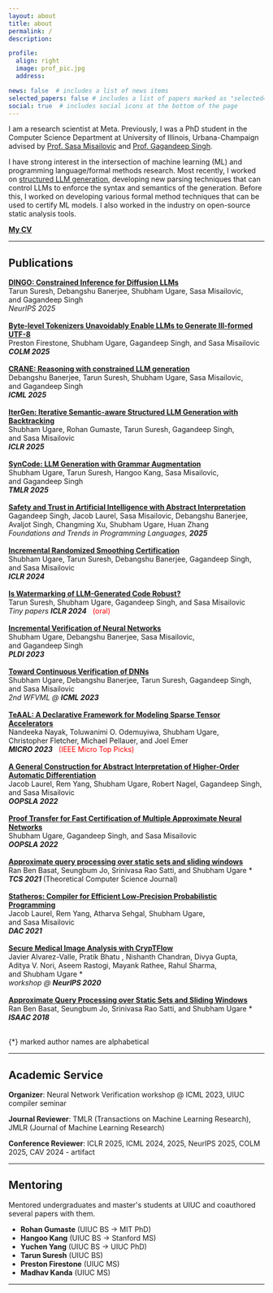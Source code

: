 ```yaml
---
layout: about
title: about
permalink: /
description: 

profile:
  align: right
  image: prof_pic.jpg
  address: 

news: false  # includes a list of news items
selected_papers: false # includes a list of papers marked as "selected={true}"
social: true  # includes social icons at the bottom of the page
---
```


I am a research scientist at Meta. Previously, I was a PhD student in the Computer Science Department at University of Illinois, Urbana-Champaign advised by [Prof. Sasa Misailovic](http://misailo.web.engr.illinois.edu/) and [Prof. Gagandeep Singh](https://ggndpsngh.github.io/). 

I have strong interest in the intersection of machine learning (ML) and programming language/formal methods research. Most recently, I worked on [structured LLM generation](https://structuredllm.com/), developing new parsing techniques that can control LLMs to enforce the syntax and semantics of the generation. Before this, I worked on developing various formal method techniques that can be used to certify ML models. I also worked in the industry on open-source static analysis tools.

<i class="fas fa-file-pdf"></i> [**My CV**](http://shubhamugare.github.io/assets/pdf/resume.pdf)

---

## Publications

<div class="title"><a href="https://arxiv.org/abs/2505.23061"><b>DINGO: Constrained Inference for Diffusion LLMs
</b></a></div>
  <div class="author"> 
    <nobr> Tarun Suresh,</nobr> 
      <nobr> Debangshu Banerjee,</nobr>
            <nobr> Shubham Ugare,</nobr>
             <nobr> Sasa Misailovic,</nobr>
                        <nobr> and Gagandeep Singh</nobr> 
  </div>
  <div class="periodical"> 
  <em>NeurIPS 2025</b></em>
  &nbsp;&nbsp;
  <a href="https://github.com/uiuc-focal-lab/syncode" title="[code]">
            <i class="fab fa-github" style="font-size: 24px;"></i> 
  </a>
  </div>
<br/>

<div class="title"><a href="https://openreview.net/pdf?id=j2hH02UVch"><b>Byte-level Tokenizers Unavoidably Enable LLMs to Generate Ill-formed UTF-8
</b></a></div>
  <div class="author"> 
      <nobr> Preston Firestone,</nobr>
            <nobr> Shubham Ugare,</nobr>
             <nobr> Gagandeep Singh,</nobr>
                        <nobr> and Sasa Misailovic</nobr> 
  </div>
  <div class="periodical"> 
  <em><b>COLM 2025</b></em>
  </div>
<br/>


<div class="title"><a href="https://arxiv.org/abs/2502.09061"><b>CRANE: Reasoning with constrained LLM generation
</b></a></div>
  <div class="author"> 
      <nobr> Debangshu Banerjee,</nobr>
      <nobr> Tarun Suresh,</nobr>       
            <nobr> Shubham Ugare,</nobr>
             <nobr> Sasa Misailovic,</nobr>
                        <nobr> and Gagandeep Singh</nobr> 

  </div>
  <div class="periodical"> 
  <em><b>ICML 2025</b></em>
  &nbsp;&nbsp;
  <a href="https://github.com/uiuc-focal-lab/CRANE" title="[code]">
            <i class="fab fa-github" style="font-size: 24px;"></i> 
  </a>
  </div>
<br/>

<div class="title"><a href="https://arxiv.org/abs/2410.07295"><b>IterGen: Iterative Semantic-aware Structured LLM Generation with Backtracking
</b></a></div>
  <div class="author"> 
      <nobr> Shubham Ugare,</nobr>
      <nobr> Rohan Gumaste,</nobr>
      <nobr> Tarun Suresh,</nobr>        
           <nobr> Gagandeep Singh,</nobr> 
             <nobr> and Sasa Misailovic </nobr>
  </div>
  <div class="periodical"> 
  <em><b>ICLR 2025</b></em>
  &nbsp;&nbsp;
  <a href="https://github.com/structuredllm/itergen" title="[code]">
            <i class="fab fa-github" style="font-size: 24px;"></i> 
        </a>
  </div>

<br/>


<div class="title"><a href="https://arxiv.org/abs/2403.01632"><b>SynCode: LLM Generation with Grammar Augmentation
</b></a></div>
  <div class="author"> 
      <nobr> Shubham Ugare,</nobr>
      <nobr> Tarun Suresh,</nobr>
      <nobr> Hangoo Kang,</nobr>        
           <nobr> Sasa Misailovic,</nobr> 
             <nobr> and Gagandeep Singh</nobr>
  </div>
  <div class="periodical"> 
  <em><b>TMLR 2025</b></em>
  &nbsp;&nbsp;
  <a href="https://github.com/uiuc-focal-lab/syncode" title="[code]">
            <i class="fab fa-github" style="font-size: 24px;"></i> 
        </a>
  </div>

<br/>

<div class="title"><a href="https://www.nowpublishers.com/article/Details/PGL-062"><b>Safety and Trust in Artificial Intelligence with Abstract Interpretation</b></a></div>
  <div class="author"> 
      <nobr>Gagandeep Singh,</nobr>
      <nobr>Jacob Laurel,</nobr>
      <nobr>Sasa Misailovic,</nobr>
      <nobr>Debangshu Banerjee,</nobr>
      <nobr>Avaljot Singh,</nobr>
      <nobr>Changming Xu,</nobr>
      <nobr>Shubham Ugare,</nobr>
      <nobr>Huan Zhang</nobr>
  </div>
  <div class="periodical"> 
  <em>Foundations and Trends in Programming Languages, <b>2025</b></em>
  </div>
<br/>

<div class="title"><a href="https://arxiv.org/abs/2305.19521"><b>Incremental Randomized Smoothing Certification
</b></a></div>
  <div class="author"> 
      <nobr> Shubham Ugare,</nobr>
      <nobr> Tarun Suresh,</nobr>
      <nobr> Debangshu Banerjee,</nobr>        
           <nobr> Gagandeep Singh,</nobr> 
             <nobr> and Sasa Misailovic</nobr>
  </div>
  <div class="periodical"> 
  <em><b>ICLR 2024</b></em>
  &nbsp;&nbsp;
  <a href="https://github.com/uiuc-arc/Incremental-DNN-Verification" title="[code]">
            <i class="fab fa-github" style="font-size: 24px;"></i> 
        </a>
  </div>

<br/>

<div class="title"><a href="https://arxiv.org/pdf/2403.17983.pdf"><b>Is Watermarking of LLM-Generated Code Robust?
</b></a></div>
  <div class="author"> 
    <nobr> Tarun Suresh,</nobr>
      <nobr> Shubham Ugare,</nobr>
           <nobr> Gagandeep Singh,</nobr> 
             <nobr> and Sasa Misailovic</nobr>
  </div>
  <div class="periodical"> 
  <em>Tiny papers <b> ICLR 2024</b></em> 
  &nbsp;
  <span style="color: red;"> (oral)</span>
  </div>
<div class="links">
</div>

<br/>


<div class="title"><a href="https://dl.acm.org/doi/10.1145/3591299"><b>Incremental Verification of Neural Networks</b></a></div>
  <div class="author"> 
      <nobr> Shubham Ugare,</nobr>
      <nobr> Debangshu Banerjee,</nobr>        
           <nobr> Sasa Misailovic,</nobr> 
             <nobr> and Gagandeep Singh</nobr>
  </div>
  <div class="periodical"> 
  <em><b>PLDI 2023</b></em>
  &nbsp;&nbsp;
  <a href="https://github.com/uiuc-arc/Incremental-DNN-Verification" title="[code]">
            <i class="fab fa-github" style="font-size: 24px;"></i> 
        </a>
  </div>
<div class="links">
</div>

<br/>

<div class="title"><a href="http://shubhamugare.github.io/assets/pdf/ICML_workshop.pdf"><b>Toward Continuous Verification of DNNs
</b></a></div>
  <div class="author"> 
      <nobr> Shubham Ugare,</nobr>
      <nobr> Debangshu Banerjee,</nobr>
      <nobr> Tarun Suresh,</nobr>        
           <nobr> Gagandeep Singh,</nobr> 
             <nobr> and Sasa Misailovic</nobr>
  </div>
  <div class="periodical"> 
  <em>2nd WFVML @ <b>ICML 2023</b></em>
  </div>
<div class="links"> 
</div>

<br/>


<div class="title"><a href="https://arxiv.org/abs/2304.07931"><b>TeAAL: A Declarative Framework for Modeling Sparse Tensor Accelerators</b></a></div>
  <div class="author"> 
      <nobr> Nandeeka Nayak,</nobr>
      <nobr> Toluwanimi O. Odemuyiwa,</nobr>
      <nobr> Shubham Ugare,</nobr>
      <nobr> Christopher Fletcher,</nobr>        
      <nobr> Michael Pellauer,</nobr> 
      <nobr> and Joel Emer</nobr>
  </div>
  <div class="periodical">
    <em><b> MICRO 2023</b></em> 
    &nbsp;
    <span style="color: red;"> (IEEE Micro Top Picks)</span>
    &nbsp;&nbsp;
    <a href="https://github.com/FPSG-UIUC/teaal-compiler" title="[code]">
              <i class="fab fa-github" style="font-size: 24px;"></i> 
          </a>      
  </div>
<div class="links">
</div>

<br/>


<div class="title"><a href="http://shubhamugare.github.io/assets/pdf/AbstractAD_OOPSLA22.pdf"><b>A General Construction for Abstract Interpretation of Higher-Order Automatic Differentiation</b></a></div>
  <div class="author"> 
            <nobr> Jacob Laurel,</nobr>       
        <nobr> Rem Yang,</nobr>    
        <nobr> Shubham Ugare,</nobr> 
        <nobr> Robert Nagel,</nobr>       
        <nobr> Gagandeep Singh,</nobr> 
        <nobr> and Sasa Misailovic</nobr>   
  </div>
  <div class="periodical">  
  <em><b>OOPSLA 2022</b></em>      
  </div>
<div class="links">
</div>

<br/>

<div class="title"><a href="http://shubhamugare.github.io/assets/pdf/FANC_oopsla22.pdf"><b>Proof Transfer for Fast Certification of Multiple Approximate Neural Networks</b></a></div>
  <div class="author"> 
      <nobr> Shubham Ugare,</nobr>       
           <nobr> Gagandeep Singh,</nobr> 
             <nobr> and Sasa Misailovic</nobr>
  </div>
  <div class="periodical">  
  <em><b>OOPSLA 2022</b></em>      
  </div>
<div class="links">
</div>

<br/>

<div class="title"><a href="https://www.sciencedirect.com/science/article/pii/S0304397521003571"><b>Approximate query processing over static sets and sliding windows</b></a></div>
  <div class="author">    
             <nobr> Ran Ben Basat,</nobr>       
           <nobr> Seungbum Jo,</nobr> 
           <nobr> Srinivasa Rao Satti,</nobr> 
             <nobr> and Shubham Ugare *</nobr>
  </div>
  <div class="periodical">  
  <em><b>TCS 2021 </b></em>      
     (Theoretical Computer Science Journal)
  </div>
<div class="links">
</div>

<br/>

<div class="title"><a href="https://ieeexplore.ieee.org/abstract/document/9586276"><b>Statheros: Compiler for Efficient Low-Precision Probabilistic Programming</b></a></div>
  <div class="author">    
             <nobr> Jacob Laurel,</nobr>       
           <nobr> Rem Yang,</nobr> 
           <nobr> Atharva Sehgal,</nobr> 
             <nobr> Shubham Ugare, </nobr>
             <nobr> and Sasa Misailovic </nobr>
  </div>
  <div class="periodical">  
  <em><b>DAC 2021</b></em>      
  </div>
<div class="links">
</div>

<br/>

<div class="title"><a href="https://arxiv.org/pdf/2012.05064.pdf"><b>Secure Medical Image Analysis with CrypTFlow</b></a></div>
  <div class="author">    
             <nobr> Javier Alvarez-Valle,</nobr>       
           <nobr> Pratik Bhatu ,</nobr> 
           <nobr> Nishanth Chandran,</nobr> 
           <nobr> Divya Gupta, </nobr>
           <nobr> Aditya V. Nori, </nobr>
           <nobr> Aseem Rastogi, </nobr>
           <nobr> Mayank Rathee, </nobr>
           <nobr> Rahul Sharma, </nobr>
             <nobr> and Shubham Ugare *</nobr>
  </div>
  <div class="periodical">  
  <em> workshop @ <b> NeurIPS 2020</b></em>      
    
  </div>
<div class="links">
</div>

<br/>

<div class="title"><a href="https://drops.dagstuhl.de/opus/volltexte/2018/10002/pdf/LIPIcs-ISAAC-2018-54.pdf"><b>Approximate Query Processing over Static Sets and Sliding Windows</b></a></div>
  <div class="author">    
             <nobr> Ran Ben Basat,</nobr>       
           <nobr> Seungbum Jo,</nobr> 
           <nobr> Srinivasa Rao Satti,</nobr> 
             <nobr> and Shubham Ugare *</nobr>
  </div>
  <div class="periodical">  
  <em><b>ISAAC 2018</b></em>      
  </div>
<div class="links">
</div>

<br/>

{*} marked author names are alphabetical


---

## Academic Service 

**Organizer**: Neural Network Verification workshop @ ICML 2023, UIUC compiler seminar 

**Journal Reviewer**: TMLR (Transactions on Machine Learning Research), JMLR (Journal of Machine Learning Research) 

**Conference Reviewer**: ICLR 2025, ICML 2024, 2025, NeurIPS 2025, COLM 2025, CAV 2024 - artifact

--- 

## Mentoring 

Mentored undergraduates and master's students at UIUC and coauthored several papers with them. 
- **Rohan Gumaste** (UIUC BS → MIT PhD) 
- **Hangoo Kang** (UIUC BS → Stanford MS) 
- **Yuchen Yang** (UIUC BS → UIUC PhD) 
- **Tarun Suresh** (UIUC BS) 
- **Preston Firestone** (UIUC MS) 
- **Madhav Kanda** (UIUC MS) 

---